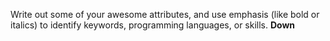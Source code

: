 Write out some of your awesome attributes, and use emphasis (like bold or italics) to identify keywords, programming languages, or skills. 
**Down**
